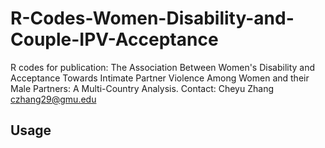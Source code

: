 # R-Codes-Women-Disability-and-Couple-IPV-Acceptance
R codes for publication: The Association Between Women's Disability and Acceptance Towards Intimate Partner Violence Among Women and their Male Partners: A Multi-Country Analysis. Contact: Cheyu Zhang czhang29@gmu.edu

## Usage
